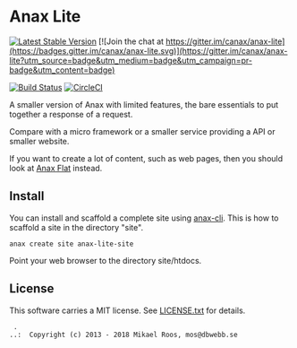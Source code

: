 Anax Lite
=========================

[![Latest Stable Version](https://poser.pugx.org/anax/anax-lite/v/stable)](https://packagist.org/packages/anax/anax-lite)
[![Join the chat at https://gitter.im/canax/anax-lite](https://badges.gitter.im/canax/anax-lite.svg)](https://gitter.im/canax/anax-lite?utm_source=badge&utm_medium=badge&utm_campaign=pr-badge&utm_content=badge)

[![Build Status](https://travis-ci.org/canax/anax-lite.svg?branch=master)](https://travis-ci.org/canax/anax-lite)
[![CircleCI](https://circleci.com/gh/canax/anax-lite.svg?style=svg)](https://circleci.com/gh/canax/anax-lite)


A smaller version of Anax with limited features, the bare essentials to put together a response of a request.

Compare with a micro framework or a smaller service providing a API or smaller website.

If you want to create a lot of content, such as web pages, then you should look at [Anax Flat](https://github.com/canax/anax-flat2) instead.



Install
------------------

You can install and scaffold a complete site using [anax-cli](https://github.com/canax/anax-cli). This is how to scaffold a site in the directory "site".

```
anax create site anax-lite-site
```

Point your web browser to the directory site/htdocs.



License
------------------

This software carries a MIT license. See [LICENSE.txt](LICENSE.txt) for details.



```
 .  
..:  Copyright (c) 2013 - 2018 Mikael Roos, mos@dbwebb.se
```
